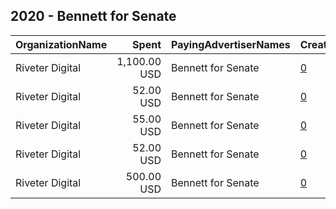 ## 2020 - Bennett for Senate 
|OrganizationName|Spent|PayingAdvertiserNames|CreativeUrls|Impressions|Genders|AgeBrackets|CountryCodes|BillingAddresses|CandidateBallotInformation|
|:---|---:|:---|:---|---:|:---|:---|:---|:---|:---|
|Riveter Digital|1,100.00 USD|Bennett for Senate|[0](https://www.snap.com/political-ads/asset/9f4cbe11c16a14d7b9eaa9e242d0eba516984626c34e997b146cd637828ca1d2?mediaType=mp4)|194,293||18-30|united states|US||
|Riveter Digital|52.00 USD|Bennett for Senate|[0](https://www.snap.com/political-ads/asset/10c954ebb056db7b514d4b277c1603c192e419cf99d7fb45403a6645988f71a5?mediaType=png)|12,722||18+|united states|US||
|Riveter Digital|55.00 USD|Bennett for Senate|[0](https://www.snap.com/political-ads/asset/64ad0ea58e88caf19728073f5c437f1f161b097492b1638fb256de3a77d3494b?mediaType=png)|12,820||18+|united states|US||
|Riveter Digital|52.00 USD|Bennett for Senate|[0](https://www.snap.com/political-ads/asset/b32a4ae8648fcb25d089fea959896ddbe077b8392941c53f988d7c6777bfb9f1?mediaType=png)|11,121||18+|united states|US||
|Riveter Digital|500.00 USD|Bennett for Senate|[0](https://www.snap.com/political-ads/asset/bfd936e17ace1b43cb9daf777d8619816f237129b9a50d2cfe3fd631744f3ea8?mediaType=jpeg)|93,374|||united states|US||
